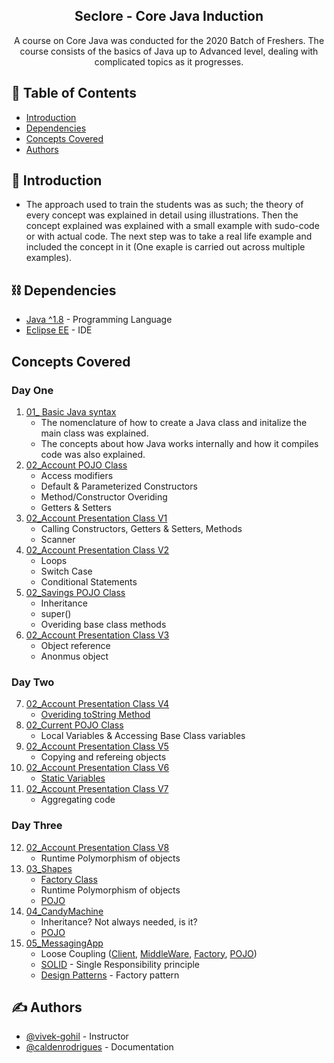 <h2 align="center">Seclore - Core Java Induction</h3>

<p align="center"> A course on Core Java was conducted for the 2020 Batch of Freshers. The course consists of the basics of Java up to Advanced level, dealing with complicated topics as it progresses.
    <br> 
</p>

## 📝 Table of Contents
- [Introduction](#introduction)
- [Dependencies](#dependencies)
- [Concepts Covered](#conceptscovered)
- [Authors](#authors)

## 🧐 Introduction <a name = "introduction"></a>
- The approach used to train the students was as such; the theory of every concept was explained in detail using illustrations. Then the concept explained was explained with a small example with sudo-code or with actual code. The next step was to take a real life example and included the concept in it (One exaple is carried out across multiple examples).

## ⛓️ Dependencies <a name = "dependencies"></a>
- [Java ^1.8](https://www.java.com/en/) - Programming Language
- [Eclipse EE](https://www.eclipse.org/) - IDE

## Concepts Covered <a name = "conceptscovered">
### Day One
1. [01_ Basic Java syntax](./01_HelloWorld/src/com/seclore/main/MyFirstProgram.java)
    - The nomenclature of how to create a Java class and initalize the main class was explained.
    - The concepts about how Java works internally and how it compiles code was also explained.
2. [02_Account POJO Class](./02_BankingApplication/src/com/seclore/pojo/Account.java)
    - Access modifiers
    - Default & Parameterized Constructors
    - Method/Constructor Overiding
    - Getters & Setters
3. [02_Account Presentation Class V1](./02_BankingApplication/src/com/seclore/main/AccountMainV1.java)
    - Calling Constructors, Getters & Setters, Methods
    - Scanner
4. [02_Account Presentation Class V2](./02_BankingApplication/src/com/seclore/main/AccountMainV2.java)
    - Loops
    - Switch Case
    - Conditional Statements
5. [02_Savings POJO Class](./02_BankingApplication/src/com/seclore/pojo/Savings.java)
    - Inheritance
    - super()
    - Overiding base class methods
6. [02_Account Presentation Class V3](./02_BankingApplication/src/com/seclore/main/AccountMainV3.java)
    - Object reference
    - Anonmus object
### Day Two
7. [02_Account Presentation Class V4](./02_BankingApplication/src/com/seclore/main/AccountMainV4.java)
    - [Overiding toString Method](./02_BankingApplication/src/com/seclore/pojo/Account.java#L70)
8. [02_Current POJO Class](./02_BankingApplication/src/com/seclore/pojo/Current.java)
    - Local Variables & Accessing Base Class variables
9. [02_Account Presentation Class V5](./02_BankingApplication/src/com/seclore/main/AccountMainV5.java)
    - Copying and refereing objects
10. [02_Account Presentation Class V6](./02_BankingApplication/src/com/seclore/main/AccountMainV6.java)
    - [Static Variables](./02_BankingApplication/src/com/seclore/pojo/Account.java#L7)
11. [02_Account Presentation Class V7](./02_BankingApplication/src/com/seclore/main/AccountMainV7.java)
    - Aggregating code
### Day Three
12. [02_Account Presentation Class V8](./02_BankingApplication/src/com/seclore/main/AccountMainV8.java)
    - Runtime Polymorphism of objects
13. [03_Shapes](./03_Polymorphism/src/com/seclore/main/ShapeMain.java)
    - [Factory Class](./03_Polymorphism/src/com/seclore/factory/ShapeFatory.java)
    - Runtime Polymorphism of objects
    - [POJO](./03_Polymorphism/src/com/seclore/pojo)
14. [04_CandyMachine](./04_CandyMachine/src/com/seclore/main/MainCandy.java)
    - Inheritance? Not always needed, is it?
    - [POJO](./04_CandyMachine/src/com/seclore/pojo)
15. [05_MessagingApp]()
    - Loose Coupling ([Client](./05_MessengerAplication/src/com/seclore/main/MessengerMain.java), [MiddleWare](./05_MessengerAplication/src/com/seclore/application/MessengerApp.java), [Factory](./05_MessengerAplication/src/com/seclore/factory/MessageFactory.java), [POJO](./05_MessengerAplication/src/com/seclore/pojo))
    - [SOLID](https://scotch.io/bar-talk/s-o-l-i-d-the-first-five-principles-of-object-oriented-design) - Single Responsibility principle
    - [Design Patterns](https://www.javatpoint.com/design-patterns-in-java) - Factory pattern
## ✍️ Authors <a name = "authors"></a>
- [@vivek-gohil](https://github.com/vivek-gohil) - Instructor
- [@caldenrodrigues](https://github.com/caldenrodrigues/) - Documentation
